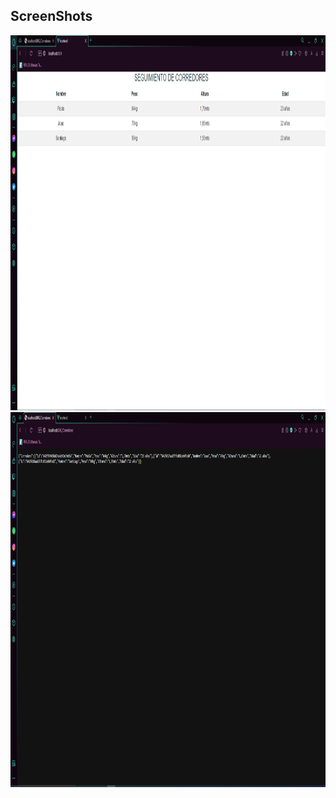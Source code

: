 ## ScreenShots

<img src="assets/screenshot/frontend.PNG" height="600em" />

<img src="assets/screenshot/backend.png" height="600em" />

